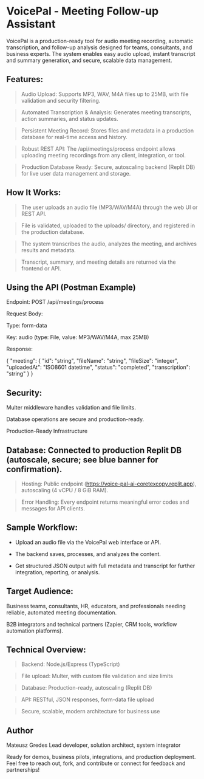 # VoicePal - Meeting Follow-up Assistant

VoicePal is a production-ready tool for audio meeting recording, automatic transcription, and follow-up analysis designed for teams, consultants, and business experts. The system enables easy audio upload, instant transcript and summary generation, and secure, scalable data management.

## Features:

> Audio Upload: Supports MP3, WAV, M4A files up to 25MB, with file validation and security filtering.

> Automated Transcription & Analysis: Generates meeting transcripts, action summaries, and status updates.

> Persistent Meeting Record: Stores files and metadata in a production database for real-time access and history.

> Robust REST API: The /api/meetings/process endpoint allows uploading meeting recordings from any client, integration, or tool.

> Production Database Ready: Secure, autoscaling backend (Replit DB) for live user data management and storage.​

## How It Works:

> The user uploads an audio file (MP3/WAV/M4A) through the web UI or REST API.

> File is validated, uploaded to the uploads/ directory, and registered in the production database.

> The system transcribes the audio, analyzes the meeting, and archives results and metadata.

> Transcript, summary, and meeting details are returned via the frontend or API.

## Using the API (Postman Example)

Endpoint:
POST /api/meetings/process

Request Body:

Type: form-data

Key: audio (type: File, value: MP3/WAV/M4A, max 25MB)

Response:

{
  "meeting": {
    "id": "string",
    "fileName": "string",
    "fileSize": "integer",
    "uploadedAt": "ISO8601 datetime",
    "status": "completed",
    "transcription": "string"
  }
}

## Security:

Multer middleware handles validation and file limits.

Database operations are secure and production-ready.

Production-Ready Infrastructure

## Database: Connected to production Replit DB (autoscale, secure; see blue banner for confirmation).​

> Hosting: Public endpoint (https://voice-pal-ai-coretexcopy.replit.app), autoscaling (4 vCPU / 8 GiB RAM).

> Error Handling: Every endpoint returns meaningful error codes and messages for API clients.

## Sample Workflow:

- Upload an audio file via the VoicePal web interface or API.

- The backend saves, processes, and analyzes the content.

- Get structured JSON output with full metadata and transcript for further integration, reporting, or analysis.

## Target Audience:

Business teams, consultants, HR, educators, and professionals needing reliable, automated meeting documentation.

B2B integrators and technical partners (Zapier, CRM tools, workflow automation platforms).

## Technical Overview:

> Backend: Node.js/Express (TypeScript)

> File upload: Multer, with custom file validation and size limits

> Database: Production-ready, autoscaling (Replit DB)

> API: RESTful, JSON responses, form-data file upload

> Secure, scalable, modern architecture for business use

## Author
Mateusz Gredes
Lead developer, solution architect, system integrator

Ready for demos, business pilots, integrations, and production deployment. Feel free to reach out, fork, and contribute or connect for feedback and partnerships!
